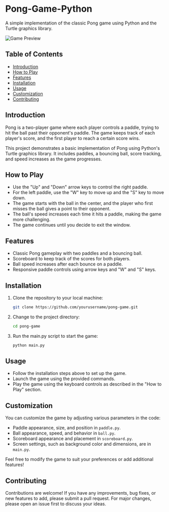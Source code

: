# Pong-Game-Python
A simple implementation of the classic Pong game using Python and the Turtle graphics library.


![Game Preview](![image](https://github.com/sarvesh-2109/Pong-Game-Python/assets/113255836/a90752c9-2273-40cd-acdd-5ec6fe66b57e))

## Table of Contents
- [Introduction](#introduction)
- [How to Play](#how-to-play)
- [Features](#features)
- [Installation](#installation)
- [Usage](#usage)
- [Customization](#customization)
- [Contributing](#contributing)

## Introduction

Pong is a two-player game where each player controls a paddle, trying to hit the ball past their opponent's paddle. The game keeps track of each player's score, and the first player to reach a certain score wins.

This project demonstrates a basic implementation of Pong using Python's Turtle graphics library. It includes paddles, a bouncing ball, score tracking, and speed increases as the game progresses.

## How to Play

- Use the "Up" and "Down" arrow keys to control the right paddle.
- For the left paddle, use the "W" key to move up and the "S" key to move down.
- The game starts with the ball in the center, and the player who first misses the ball gives a point to their opponent.
- The ball's speed increases each time it hits a paddle, making the game more challenging.
- The game continues until you decide to exit the window.

## Features

- Classic Pong gameplay with two paddles and a bouncing ball.
- Scoreboard to keep track of the scores for both players.
- Ball speed increases after each bounce on a paddle.
- Responsive paddle controls using arrow keys and "W" and "S" keys.

## Installation

1. Clone the repository to your local machine:

   ```bash
   git clone https://github.com/yourusername/pong-game.git
   ```

2. Change to the project directory:

   ```bash
   cd pong-game
   ```

3. Run the main.py script to start the game:

   ```bash
   python main.py
   ```

## Usage

- Follow the installation steps above to set up the game.
- Launch the game using the provided commands.
- Play the game using the keyboard controls as described in the "How to Play" section.

## Customization

You can customize the game by adjusting various parameters in the code:

- Paddle appearance, size, and position in `paddle.py`.
- Ball appearance, speed, and behavior in `ball.py`.
- Scoreboard appearance and placement in `scoreboard.py`.
- Screen settings, such as background color and dimensions, are in `main.py`.

Feel free to modify the game to suit your preferences or add additional features!

## Contributing

Contributions are welcome! If you have any improvements, bug fixes, or new features to add, please submit a pull request. For major changes, please open an issue first to discuss your ideas.

